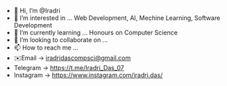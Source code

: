 - 👋 Hi, I’m @Iradri
- 👀 I’m interested in ... Web Development, AI, Mechine Learning, Software Development
- 🌱 I’m currently learning ... Honours on Computer Science
- 💞️ I’m looking to collaborate on ...
- 📫 How to reach me ... 
- ✉️Email -> iradridascompsci@gmail.com
- Telegram -> https://t.me/Iradri_Das_07
- Instagram -> https://www.instagram.com/iradri.das/

<!---
Iradri/Iradri is a ✨ special ✨ repository because its `README.md` (this file) appears on your GitHub profile.
You can click the Preview link to take a look at your changes.
--->
